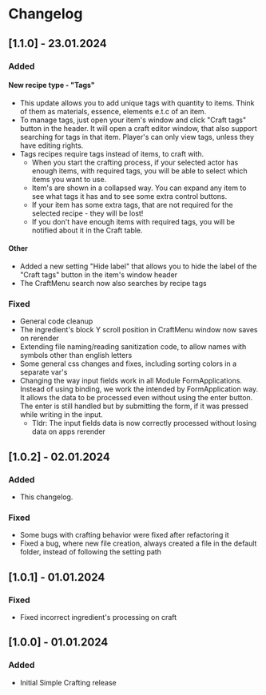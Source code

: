 # Changelog

## [1.1.0] - 23.01.2024

### Added

#### New recipe type - "Tags"
  
- This update allows you to add unique tags with quantity to items. Think of them as materials, essence, elements e.t.c of an item. 
- To manage tags, just open your item's window and click "Craft tags" button in the header. It will open a craft editor window, that also support searching for tags in that item. Player's can only view tags, unless they have editing rights.
- Tags recipes require tags instead of items, to craft with. 
  - When you start the crafting process, if your selected actor has enough items, with required tags, you will be able to select which items you want to use. 
  - Item's are shown in a collapsed way. You can expand any item to see what tags it has and to see some extra control buttons.
  - If your item has some extra tags, that are not required for the selected recipe - they will be lost!
  - If you don't have enough items with required tags, you will be notified about it in the Craft table.

#### Other
- Added a new setting "Hide label" that allows you to hide the label of the "Craft tags" button in the item's window header
- The CraftMenu search now also searches by recipe tags

### Fixed
- General code cleanup
- The ingredient's block Y scroll position in CraftMenu window now saves on rerender
- Extending file naming/reading sanitization code, to allow names with symbols other than english letters
- Some general css changes and fixes, including sorting colors in a separate var's
- Changing the way input fields work in all Module FormApplications. Instead of using binding, we work the intended by FormApplication way. It allows the data to be processed even without using the enter button. The enter is still handled but by submitting the form, if it was pressed while writing in the input. 
  - Tldr: The input fields data is now correctly processed without losing data on apps rerender

## [1.0.2] - 02.01.2024

### Added
- This changelog.

### Fixed
- Some bugs with crafting behavior were fixed after refactoring it
- Fixed a bug, where new file creation, always created a file in the default folder, instead of following the setting path

## [1.0.1] - 01.01.2024

### Fixed
- Fixed incorrect ingredient's processing on craft

## [1.0.0] - 01.01.2024

### Added
- Initial Simple Crafting release
